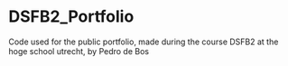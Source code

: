 # DSFB2_Portfolio
Code used for the public portfolio, made during the course DSFB2 at the hoge school utrecht, by Pedro de Bos
